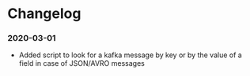 # Changelog

### 2020-03-01
- Added script to look for a kafka message by key or by the value of a field in case of JSON/AVRO messages